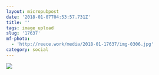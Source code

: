 ```yaml
---
layout: micropubpost
date: '2018-01-07T04:53:57.731Z'
title: ''
tags: image_upload
slug: '17637'
mf-photo:
  - 'http://reece.work/media/2018-01-17637/img-0306.jpg'
category: social
---
```

![](http://reece.work/media/2018-01-17637/img-0306.jpg)